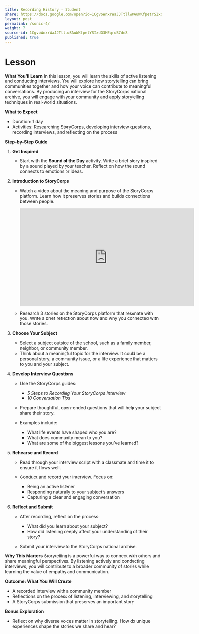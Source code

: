 ```yaml
---
title: Recording History - Student
share: https://docs.google.com/open?id=1CgvoWnxrWaJJTtllw8AuWKfpetYSIxdG3HEqruB7dn8
layout: post
permalink: /sonic-4/
weight: 7
source-id: 1CgvoWnxrWaJJTtllw8AuWKfpetYSIxdG3HEqruB7dn8
published: true
---
```

# Lesson

<!--StartFragment-->

**What You’ll Learn** In this lesson, you will learn the skills of active listening and conducting interviews. You will explore how storytelling can bring communities together and how your voice can contribute to meaningful conversations. By producing an interview for the StoryCorps national archive, you will engage with your community and apply storytelling techniques in real-world situations.

**What to Expect**

* Duration: 1 day
* Activities: Researching StoryCorps, developing interview questions, recording interviews, and reflecting on the process

**Step-by-Step Guide**

1. **Get Inspired**

   * Start with the **Sound of the Day** activity. Write a brief story inspired by a sound played by your teacher. Reflect on how the sound connects to emotions or ideas.
2. **Introduction to StoryCorps**

   * Watch a video about the meaning and purpose of the StoryCorps platform. Learn how it preserves stories and builds connections between people.

     <iframe width="560" height="315" src="https://www.youtube.com/embed/KGCD1XR0WPk?si=pUKgmrf-w8_ctAzx" title="YouTube video player" frameborder="0" allow="accelerometer; autoplay; clipboard-write; encrypted-media; gyroscope; picture-in-picture; web-share" referrerpolicy="strict-origin-when-cross-origin" allowfullscreen></iframe>
   * Research 3 stories on the StoryCorps platform that resonate with you. Write a brief reflection about how and why you connected with those stories.
3. **Choose Your Subject**

   * Select a subject outside of the school, such as a family member, neighbor, or community member.
   * Think about a meaningful topic for the interview. It could be a personal story, a community issue, or a life experience that matters to you and your subject.
4. **Develop Interview Questions**

   * Use the StoryCorps guides:

     * *5 Steps to Recording Your StoryCorps Interview*
     * *10 Conversation Tips*
   * Prepare thoughtful, open-ended questions that will help your subject share their story.
   * Examples include:

     * What life events have shaped who you are?
     * What does community mean to you?
     * What are some of the biggest lessons you’ve learned?
5. **Rehearse and Record**

   * Read through your interview script with a classmate and time it to ensure it flows well.
   * Conduct and record your interview. Focus on:

     * Being an active listener
     * Responding naturally to your subject’s answers
     * Capturing a clear and engaging conversation
6. **Reflect and Submit**

   * After recording, reflect on the process:

     * What did you learn about your subject?
     * How did listening deeply affect your understanding of their story?
   * Submit your interview to the StoryCorps national archive.

**Why This Matters** Storytelling is a powerful way to connect with others and share meaningful perspectives. By listening actively and conducting interviews, you will contribute to a broader community of stories while learning the value of empathy and communication.

**Outcome: What You Will Create**

* A recorded interview with a community member
* Reflections on the process of listening, interviewing, and storytelling
* A StoryCorps submission that preserves an important story

**Bonus Exploration**

* Reflect on why diverse voices matter in storytelling. How do unique experiences shape the stories we share and hear?

<!--EndFragment-->